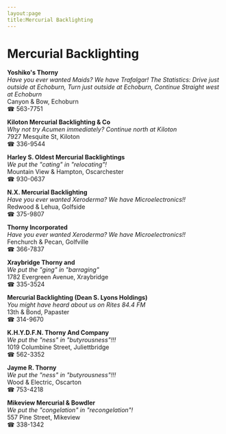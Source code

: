 ```yaml
---
layout:page
title:Mercurial Backlighting
---
```

# Mercurial Backlighting

**Yoshiko's Thorny**  
_Have you ever wanted Maids? We have Trafalgar! 
The Statistics: Drive just outside at Echoburn, Turn just outside at Echoburn, Continue Straight west at Echoburn_  
Canyon & Bow, Echoburn  
☎ 563-7751



**Kiloton Mercurial Backlighting & Co**  
_Why not try Acumen immediately? 
Continue north at Kiloton_  
7927 Mesquite St, Kiloton  
☎ 336-9544



**Harley S. Oldest Mercurial Backlightings**  
_We put the "cating" in "relocating"!_  
Mountain View & Hampton, Oscarchester  
☎ 930-0637



**N.X. Mercurial Backlighting**  
_Have you ever wanted Xeroderma? We have Microelectronics!!_  
Redwood & Lehua, Golfside  
☎ 375-9807



**Thorny Incorporated**  
_Have you ever wanted Xeroderma? We have Microelectronics!!_  
Fenchurch & Pecan, Golfville  
☎ 366-7837



**Xraybridge Thorny and**  
_We put the "ging" in "barraging"_  
1782 Evergreen Avenue, Xraybridge  
☎ 335-3524



**Mercurial Backlighting (Dean S. Lyons Holdings)**  
_You might have heard about us on Rites 84.4 FM_  
13th & Bond, Papaster  
☎ 314-9670



**K.H.Y.D.F.N. Thorny And Company**  
_We put the "ness" in "butyrousness"!!!_  
1019 Columbine Street, Juliettbridge  
☎ 562-3352



**Jayme R. Thorny**  
_We put the "ness" in "butyrousness"!!!_  
Wood & Electric, Oscarton  
☎ 753-4218



**Mikeview Mercurial & Bowdler**  
_We put the "congelation" in "recongelation"!_  
557 Pine Street, Mikeview  
☎ 338-1342



